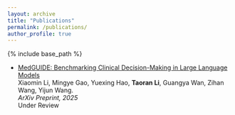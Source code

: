 ```yaml
---
layout: archive
title: "Publications"
permalink: /publications/
author_profile: true
---
```


{% include base_path %}  

* [MedGUIDE: Benchmarking Clinical Decision-Making in Large Language Models](https://arxiv.org/abs/2505.11613) \
Xiaomin Li, Mingye Gao, Yuexing Hao, **Taoran Li**, Guangya Wan, Zihan Wang, Yijun Wang. \
*ArXiv Preprint, 2025* \
Under Review
